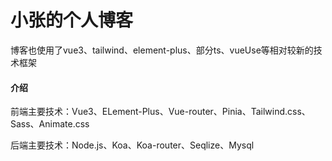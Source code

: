 # 小张的个人博客

博客也使用了vue3、tailwind、element-plus、部分ts、vueUse等相对较新的技术框架
#### 介绍

前端主要技术：Vue3、ELement-Plus、Vue-router、Pinia、Tailwind.css、Sass、Animate.css

后端主要技术：Node.js、Koa、Koa-router、Seqlize、Mysql


